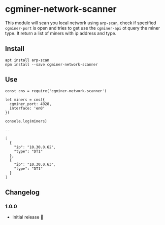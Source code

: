 # cgminer-network-scanner

This module will scan you local network using `arp-scan`, check if specified `cgminer-port` is open and tries to get use the `cgminer-api` ot query the miner type. It return a list of miners with ip address and type.

## Install

```
apt install arp-scan
npm install --save cgminer-network-scanner
```

## Use

```
const cns = require('cgminer-network-scanner')

let miners = cns({
  cgminer_port: 4028,
  interface: 'en0'
})

console.log(miners)

--

[
  {
    "ip": "10.30.0.62",
    "type": "DT1"
  },
  {
    "ip": "10.30.0.63",
    "type": "DT1"
  }
]
```

## Changelog

### 1.0.0

* Initial release :tada: 
